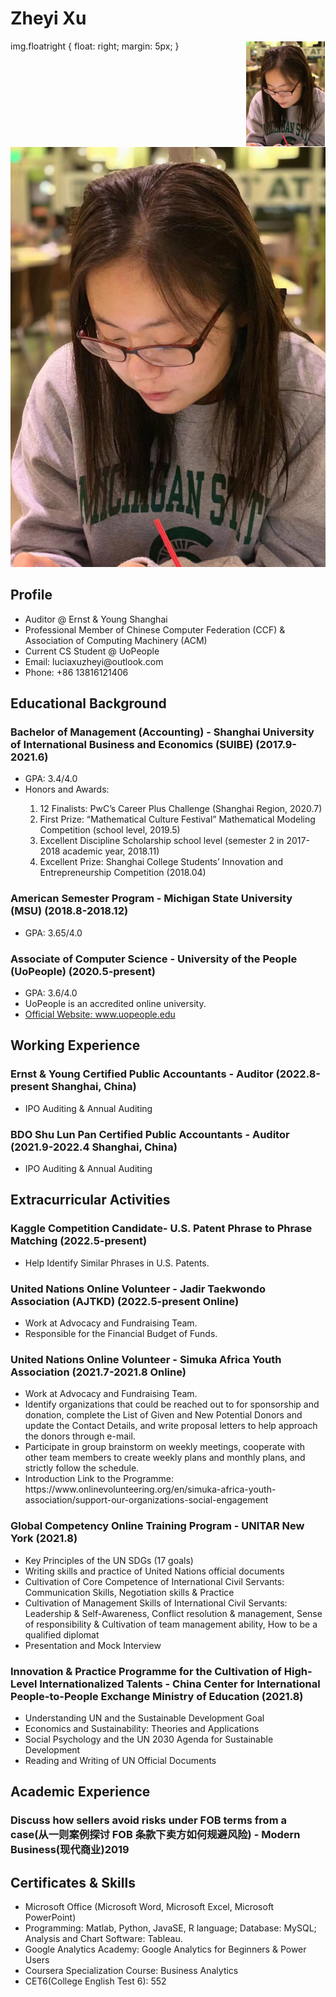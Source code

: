 <h1>Zheyi Xu</h1>

<img src="profile photo-1.jpg" style="float:right; width: 25%; margin: 1px;" />

img.floatright { 
float: right; 
margin: 5px; 
}
<img src="profile photo-1.jpg" class="floatright" />

<h2>Profile</h2>
<ul><li>Auditor @ Ernst & Young Shanghai</li>
<li>Professional Member of Chinese Computer Federation (CCF) & Association of Computing Machinery (ACM)</li>
<li>Current CS Student @ UoPeople</li>
<li>Email: luciaxuzheyi@outlook.com</li>
<li>Phone: +86 13816121406</li>
</ul>

<h2>Educational Background</h2>
<h3>Bachelor of Management (Accounting) - Shanghai University of International Business and Economics (SUIBE) (2017.9-2021.6)</h3>
<ul>
<li>GPA: 3.4/4.0</li>
<li>Honors and Awards:</li>
<ol><li>12 Finalists: PwC’s Career Plus Challenge (Shanghai Region, 2020.7)</li>
    <li>First Prize: “Mathematical Culture Festival” Mathematical Modeling Competition (school level, 2019.5)</li>
    <li>Excellent Discipline Scholarship school level (semester 2 in 2017-2018 academic year, 2018.11)</li>
    <li>Excellent Prize: Shanghai College Students’ Innovation and Entrepreneurship Competition (2018.04)</li>
</ol></ul>

<h3>American Semester Program - Michigan State University (MSU) (2018.8-2018.12)</h3>
<ul>
<li>GPA: 3.65/4.0</li>
</ul>

<h3>Associate of Computer Science - University of the People (UoPeople) (2020.5-present)</h3>
<ul>
<li>GPA: 3.6/4.0</li>
<li>UoPeople is an accredited online university.</li>
<li><a href="https://www.uopeople.edu/" target="_blank">Official Website: www.uopeople.edu</a></li>
</ul>

<h2>Working Experience</h2>
<h3>Ernst & Young Certified Public Accountants - Auditor (2022.8-present Shanghai, China)</h3>
<ul>
<li>IPO Auditing & Annual Auditing</li>
</ul>

<h3>BDO Shu Lun Pan Certified Public Accountants - Auditor (2021.9-2022.4 Shanghai, China)</h3>
<ul>
<li>IPO Auditing & Annual Auditing</li>
</ul>


<h2>Extracurricular Activities</h2>
<h3>Kaggle Competition Candidate- U.S. Patent Phrase to Phrase Matching (2022.5-present)</h3>
<ul>
<li>Help Identify Similar Phrases in U.S. Patents.</li>
</ul>

<h3>United Nations Online Volunteer - Jadir Taekwondo Association (AJTKD) (2022.5-present Online)</h3>
<ul>
<li>Work at Advocacy and Fundraising Team.</li>
<li>Responsible for the Financial Budget of Funds.</li>
</ul>

<h3>United Nations Online Volunteer - Simuka Africa Youth Association (2021.7-2021.8 Online)</h3>
<ul>
<li>Work at Advocacy and Fundraising Team.</li>
<li>Identify organizations that could be reached out to for sponsorship and donation, complete the List of Given and New Potential Donors and update the Contact Details, and write proposal letters to help approach the donors through e-mail.</li>
<li>Participate in group brainstorm on weekly meetings, cooperate with other team members to create weekly plans and monthly plans, and strictly follow the schedule.</li>
<li>Introduction Link to the Programme: https://www.onlinevolunteering.org/en/simuka-africa-youth-association/support-our-organizations-social-engagement</li>
</ul>

<h3>Global Competency Online Training Program - UNITAR New York (2021.8)</h3>
<ul>
<li>Key Principles of the UN SDGs (17 goals)</li>
<li>Writing skills and practice of United Nations official documents</li>
<li>Cultivation of Core Competence of International Civil Servants: Communication Skills, Negotiation skills & Practice</li>
<li>Cultivation of Management Skills of International Civil Servants: Leadership & Self-Awareness, Conflict resolution & management, Sense of responsibility & Cultivation of team management ability, How to be a qualified diplomat</li>
<li>Presentation and Mock Interview</li>
</ul>

<h3>Innovation & Practice Programme for the Cultivation of High-Level Internationalized Talents - China Center for International People-to-People Exchange Ministry of Education (2021.8)</h3>
<ul>
<li>Understanding UN and the Sustainable Development Goal</li>
<li>Economics and Sustainability: Theories and Applications</li>
<li>Social Psychology and the UN 2030 Agenda for Sustainable Development</li>
<li>Reading and Writing of UN Official Documents</li>
</ul>

<h2>Academic Experience</h2>
<h3>Discuss how sellers avoid risks under FOB terms from a case(从一则案例探讨 FOB 条款下卖方如何规避风险) - Modern Business(现代商业)2019</h3>

<h2>Certificates & Skills</h2>
<ul>
<li>Microsoft Office (Microsoft Word, Microsoft Excel, Microsoft PowerPoint)</li>
<li>Programming: Matlab, Python, JavaSE, R language; Database: MySQL; Analysis and Chart Software: Tableau.</li>
<li>Google Analytics Academy: Google Analytics for Beginners & Power Users</li>
<li>Coursera Specialization Course: Business Analytics</li>
<li>CET6(College English Test 6): 552</li>
</ul>
